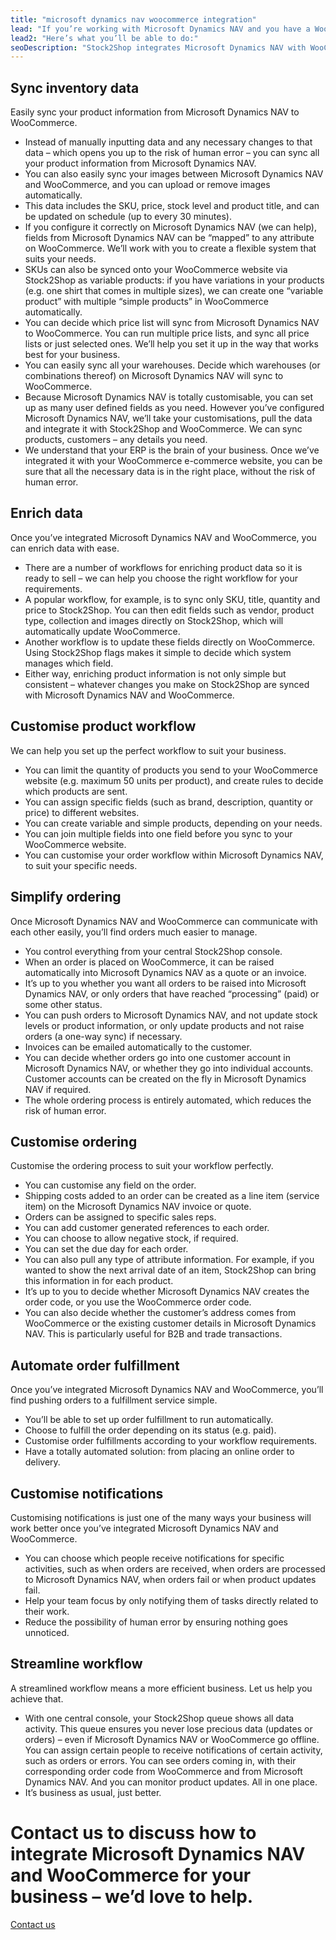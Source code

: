 ```yaml
---
title: "microsoft dynamics nav woocommerce integration"
lead: "If you’re working with Microsoft Dynamics NAV and you have a WooCommerce website, it’s really important that they can communicate with each other. That’s how Stock2Shop can help. We improve your workflow and efficiency by integrating with Microsoft Dynamics NAV and WooCommerce. You won’t believe how much a Microsoft Dynamics NAV WooCommerce integration simplifies your business."
lead2: "Here’s what you’ll be able to do:"
seoDescription: "Stock2Shop integrates Microsoft Dynamics NAV with WooCommerce to dramatically improve your workflow. Sync inventory data, automate orders, streamline workflow and more. Find out how we can tailor MS Navision WooCommerce integration to suit your business."
---
```


Sync inventory data
-------------------

Easily sync your product information from Microsoft Dynamics NAV to WooCommerce.

*   Instead of manually inputting data and any necessary changes to that data – which opens you up to the risk of human error – you can sync all your product information from Microsoft Dynamics NAV.
*   You can also easily sync your images between Microsoft Dynamics NAV and WooCommerce, and you can upload or remove images automatically.
*   This data includes the SKU, price, stock level and product title, and can be updated on schedule (up to every 30 minutes).
*   If you configure it correctly on Microsoft Dynamics NAV (we can help), fields from Microsoft Dynamics NAV can be “mapped” to any attribute on WooCommerce. We’ll work with you to create a flexible system that suits your needs.
*   SKUs can also be synced onto your WooCommerce website via Stock2Shop as variable products: if you have variations in your products (e.g. one shirt that comes in multiple sizes), we can create one “variable product” with multiple “simple products” in WooCommerce automatically.
*   You can decide which price list will sync from Microsoft Dynamics NAV to WooCommerce. You can run multiple price lists, and sync all price lists or just selected ones. We’ll help you set it up in the way that works best for your business.
*   You can easily sync all your warehouses. Decide which warehouses (or combinations thereof) on Microsoft Dynamics NAV will sync to WooCommerce.
*   Because Microsoft Dynamics NAV is totally customisable, you can set up as many user defined fields as you need. However you’ve configured Microsoft Dynamics NAV, we’ll take your customisations, pull the data and integrate it with Stock2Shop and WooCommerce. We can sync products, customers – any details you need.
*   We understand that your ERP is the brain of your business. Once we’ve integrated it with your WooCommerce e-commerce website, you can be sure that all the necessary data is in the right place, without the risk of human error.

Enrich data
-----------

Once you’ve integrated Microsoft Dynamics NAV and WooCommerce, you can enrich data with ease.

*   There are a number of workflows for enriching product data so it is ready to sell – we can help you choose the right workflow for your requirements.
*   A popular workflow, for example, is to sync only SKU, title, quantity and price to Stock2Shop. You can then edit fields such as vendor, product type, collection and images directly on Stock2Shop, which will automatically update WooCommerce.
*   Another workflow is to update these fields directly on WooCommerce. Using Stock2Shop flags makes it simple to decide which system manages which field.
*   Either way, enriching product information is not only simple but consistent – whatever changes you make on Stock2Shop are synced with Microsoft Dynamics NAV and WooCommerce.

Customise product workflow
--------------------------

We can help you set up the perfect workflow to suit your business.

*   You can limit the quantity of products you send to your WooCommerce website (e.g. maximum 50 units per product), and create rules to decide which products are sent.
*   You can assign specific fields (such as brand, description, quantity or price) to different websites.
*   You can create variable and simple products, depending on your needs.
*   You can join multiple fields into one field before you sync to your WooCommerce website.
*   You can customise your order workflow within Microsoft Dynamics NAV, to suit your specific needs.

Simplify ordering
-----------------

Once Microsoft Dynamics NAV and WooCommerce can communicate with each other easily, you’ll find orders much easier to manage.

*   You control everything from your central Stock2Shop console.
*   When an order is placed on WooCommerce, it can be raised automatically into Microsoft Dynamics NAV as a quote or an invoice.
*   It’s up to you whether you want all orders to be raised into Microsoft Dynamics NAV, or only orders that have reached “processing” (paid) or some other status.
*   You can push orders to Microsoft Dynamics NAV, and not update stock levels or product information, or only update products and not raise orders (a one-way sync) if necessary.
*   Invoices can be emailed automatically to the customer.
*   You can decide whether orders go into one customer account in Microsoft Dynamics NAV, or whether they go into individual accounts. Customer accounts can be created on the fly in Microsoft Dynamics NAV if required.
*   The whole ordering process is entirely automated, which reduces the risk of human error.

Customise ordering
------------------

Customise the ordering process to suit your workflow perfectly.

*   You can customise any field on the order.
*   Shipping costs added to an order can be created as a line item (service item) on the Microsoft Dynamics NAV invoice or quote.
*   Orders can be assigned to specific sales reps.
*   You can add customer generated references to each order.
*   You can choose to allow negative stock, if required.
*   You can set the due day for each order.
*   You can also pull any type of attribute information. For example, if you wanted to show the next arrival date of an item, Stock2Shop can bring this information in for each product.
*   It’s up to you to decide whether Microsoft Dynamics NAV creates the order code, or you use the WooCommerce order code.
*   You can also decide whether the customer’s address comes from WooCommerce or the existing customer details in Microsoft Dynamics NAV. This is particularly useful for B2B and trade transactions.

Automate order fulfillment
--------------------------

Once you’ve integrated Microsoft Dynamics NAV and WooCommerce, you’ll find pushing orders to a fulfillment service simple.

*   You’ll be able to set up order fulfillment to run automatically.
*   Choose to fulfill the order depending on its status (e.g. paid).
*   Customise order fulfillments according to your workflow requirements.
*   Have a totally automated solution: from placing an online order to delivery.

Customise notifications
-----------------------

Customising notifications is just one of the many ways your business will work better once you’ve integrated Microsoft Dynamics NAV and WooCommerce.

*   You can choose which people receive notifications for specific activities, such as when orders are received, when orders are processed to Microsoft Dynamics NAV, when orders fail or when product updates fail.
*   Help your team focus by only notifying them of tasks directly related to their work.
*   Reduce the possibility of human error by ensuring nothing goes unnoticed.

Streamline workflow
-------------------

A streamlined workflow means a more efficient business. Let us help you achieve that.

*   With one central console, your Stock2Shop queue shows all data activity. This queue ensures you never lose precious data (updates or orders) – even if Microsoft Dynamics NAV or WooCommerce go offline. You can assign certain people to receive notifications of certain activity, such as orders or errors. You can see orders coming in, with their corresponding order code from WooCommerce and from Microsoft Dynamics NAV. And you can monitor product updates. All in one place.
*   It’s business as usual, just better.

Contact us to discuss how to integrate Microsoft Dynamics NAV and WooCommerce for your business – we’d love to help.
====================================================================================================================

[Contact us](/contact-us "Contact Stock2Shop")
